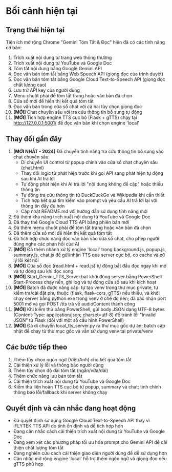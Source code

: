 # Bối cảnh hiện tại

## Trạng thái hiện tại

Tiện ích mở rộng Chrome "Gemini Tóm Tắt & Đọc" hiện đã có các tính năng cơ bản:

1. Trích xuất nội dung từ trang web thông thường
2. Trích xuất nội dung từ YouTube và Google Doc
3. Tóm tắt nội dung bằng Google Gemini API
4. Đọc văn bản tóm tắt bằng Web Speech API (giọng đọc của trình duyệt)
5. Đọc văn bản tóm tắt bằng Google Cloud Text-to-Speech API (giọng đọc chất lượng cao)
6. Lưu trữ API key của người dùng
7. Menu chuột phải để tóm tắt trang hoặc văn bản đã chọn
8. Cửa sổ mới để hiển thị kết quả tóm tắt
9. Đọc văn bản trong cửa sổ chat với cả hai tùy chọn giọng đọc
10. **[MỚI]** Chat chuyên sâu với tra cứu thông tin bổ sung tự động
11. **[MỚI]** Tích hợp engine TTS cục bộ (Flask + gTTS) chạy tại http://127.0.0.1:5001/ để đọc văn bản khi chọn engine 'local'

## Thay đổi gần đây

1. **[MỚI NHẤT - 2024]** Đã chuyển tính năng tra cứu thông tin bổ sung vào chat chuyên sâu:
   - Di chuyển UI control từ popup chính vào cửa sổ chat chuyên sâu (chat.html)
   - Thay đổi logic từ phát hiện trước khi gọi API sang phát hiện tự động sau khi AI trả lời
   - Tự động phát hiện khi AI trả lời "nội dung không đề cập" hoặc thiếu thông tin
   - Tự động tra cứu thông tin từ DuckDuckGo và Wikipedia khi cần thiết
   - Tích hợp kết quả tìm kiếm vào prompt và yêu cầu AI trả lời lại với thông tin đầy đủ hơn
   - Cập nhật README.md với hướng dẫn sử dụng tính năng mới
2. Đã thêm khả năng trích xuất nội dung từ YouTube và Google Doc
3. Đã thay thế Google Cloud TTS API bằng phiên bản mới
4. Đã thêm menu chuột phải để tóm tắt trang hoặc văn bản đã chọn
5. Đã thêm cửa sổ mới để hiển thị kết quả tóm tắt
6. Đã tích hợp chức năng đọc văn bản vào cửa sổ chat, cho phép người dùng nghe các phản hồi của AI
7. **[MỚI]** Đã thêm nhánh xử lý engine 'local' trong background.js, popup.js, summary.js, chat.js để gửi/nhận TTS qua server cục bộ, có cache và xử lý lỗi kết nối
8. **[MỚI]** Cửa sổ đọc (read.html + read.js) tự động bắt đầu đọc ngay khi mở và tự đóng sau khi đọc xong
9. **[MỚI]** Start_Gemini_TTS_Server.bat khởi động server bằng PowerShell Start-Process chạy nền, ghi log và tự đóng cửa sổ sau khi kích hoạt
10. **[MỚI]** Batch đã được nâng cấp: tự tạo venv trong thư mục private, tự kiểm tra/cài đặt phụ thuộc (flask, flask-cors, gTTS) nếu thiếu, và khởi chạy server bằng python.exe trong venv ở chế độ nền; đã xác nhận port 5001 mở và gọi POST /tts trả về audioContent thành công
11. **[MỚI]** Khi kiểm thử bằng PowerShell, gửi body JSON dạng UTF-8 bytes (Content-Type: application/json; charset=utf-8) để tránh lỗi "Invalid JSON" từ Flask (đối với một số cấu hình PowerShell)
12. **[MỚI]** Đã di chuyển local_tts_server.py ra thư mục gốc dự án; batch cập nhật để chạy từ thư mục gốc và vẫn sử dụng venv tại private/venv

## Các bước tiếp theo

1. Thêm tùy chọn ngôn ngữ (Việt/Anh) cho kết quả tóm tắt
2. Cải thiện xử lý lỗi và thông báo người dùng
3. Thêm tùy chọn độ dài tóm tắt (ngắn/vừa/dài)
4. Thêm chức năng lưu bản tóm tắt
5. Cải thiện trích xuất nội dung từ YouTube và Google Doc
6. Kiểm thử liên hoàn TTS cục bộ từ popup, summary và chat; tinh chỉnh thông báo lỗi/fallback khi server không chạy

## Quyết định và cân nhắc đang hoạt động

- Đã quyết định sử dụng Google Cloud Text-to-Speech API thay vì iFLYTEK TTS API do tính ổn định và dễ tích hợp hơn
- Đang cân nhắc cách cải thiện trích xuất nội dung từ YouTube và Google Doc
- Đang xem xét các phương pháp tối ưu hóa prompt cho Gemini API để cải thiện chất lượng tóm tắt
- Đang nghiên cứu cách cải thiện giao diện người dùng để dễ sử dụng hơn
- Cân nhắc mở rộng engine 'local' hỗ trợ thêm ngôn ngữ và giọng đọc nếu gTTS phù hợp